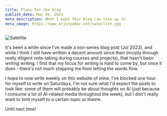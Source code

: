 ```yaml
---
title: Plans for the blog
publish_date: May 04, 2024
meta_description: What I hope this blog can live up to.
meta_image: https://www.arjunyadav.net/satellite.jpg
---
```


![Satellite](/satellite.jpg)

It's been a while since I've made a non-series blog post (Jul 2023), and while I think I still have written a decent amount since then (mostly through really diligent note-taking during courses and projects), that hasn't been _writing_ writing. I find that my focus for writing is hard to come by, but once it does - there's not much stopping me from letting the words flow. 

I hope to now write weekly on this website of mine, I've blocked one hour for myself to write on Saturdays, I'm not sure what I'd expect the posts to look like: some of them will probably be about thoughts on AI (just because I consume a lot of AI-related media throughout the week), but I don't really want to limit myself to a certain topic or theme.

Until next time!